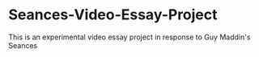 # Seances-Video-Essay-Project
This is an experimental video essay project in response to Guy Maddin's Seances 
